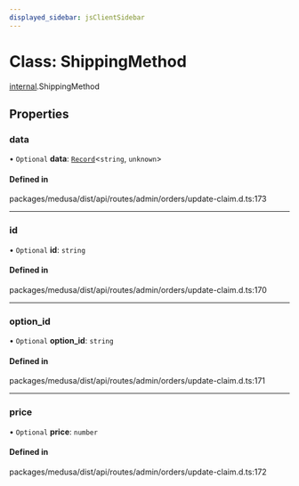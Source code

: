 ```yaml
---
displayed_sidebar: jsClientSidebar
---
```


# Class: ShippingMethod

[internal](../modules/internal-8.md).ShippingMethod

## Properties

### data

• `Optional` **data**: [`Record`](../modules/internal.md#record)<`string`, `unknown`\>

#### Defined in

packages/medusa/dist/api/routes/admin/orders/update-claim.d.ts:173

___

### id

• `Optional` **id**: `string`

#### Defined in

packages/medusa/dist/api/routes/admin/orders/update-claim.d.ts:170

___

### option\_id

• `Optional` **option\_id**: `string`

#### Defined in

packages/medusa/dist/api/routes/admin/orders/update-claim.d.ts:171

___

### price

• `Optional` **price**: `number`

#### Defined in

packages/medusa/dist/api/routes/admin/orders/update-claim.d.ts:172
